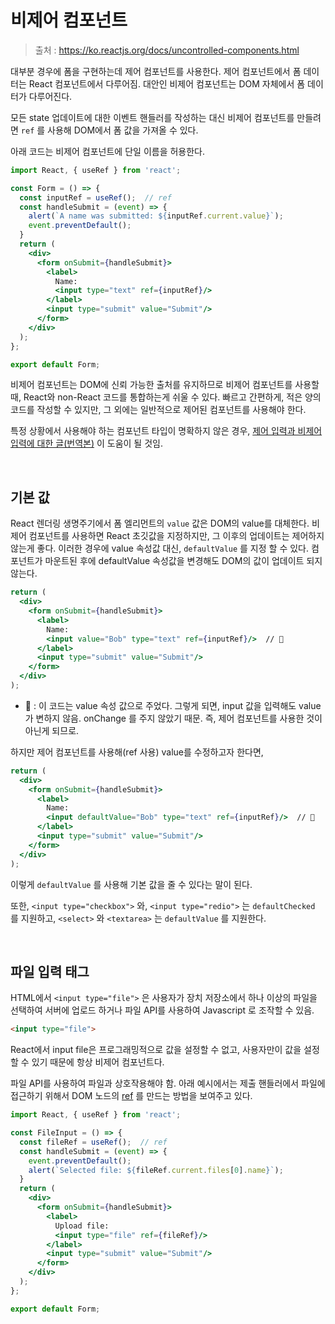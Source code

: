 # 비제어 컴포넌트

> 출처 : https://ko.reactjs.org/docs/uncontrolled-components.html

대부분 경우에 폼을 구현하는데 제어 컴포넌트를 사용한다. 제어 컴포넌트에서 폼 데이터는 React 컴포넌트에서 다루어짐. 대안인 비제어 컴포넌트는 DOM 자체에서 폼 데이터가 다루어진다.

모든 state 업데이트에 대한 이벤트 핸들러를 작성하는 대신 비제어 컴포넌트를 만들려면 `ref` 를 사용해 DOM에서 폼 값을 가져올 수 있다.

아래 코드는 비제어 컴포넌트에 단일 이름을 허용한다.

```jsx
import React, { useRef } from 'react';

const Form = () => {
  const inputRef = useRef();  // ref
  const handleSubmit = (event) => {
    alert(`A name was submitted: ${inputRef.current.value}`);
    event.preventDefault();
  }
  return (
    <div>
      <form onSubmit={handleSubmit}>
        <label>
          Name: 
          <input type="text" ref={inputRef}/>
        </label>
        <input type="submit" value="Submit"/>
      </form>
    </div>
  );
};

export default Form;
```

비제어 컴포넌트는 DOM에 신뢰 가능한 출처를 유지하므로 비제어 컴포넌트를 사용할 때, React와 non-React 코드를 통합하는게 쉬울 수 있다. 빠르고 간편하게, 적은 양의 코드를 작성할 수 있지만, 그 외에는 일반적으로 제어된 컴포넌트를 사용해야 한다.

특정 상황에서 사용해야 하는 컴포넌트 타입이 명확하지 않은 경우, [제어 입력과 비제어 입력에 대한 글(번역본)](https://github.com/pozafly/TIL/blob/main/react/%EA%B3%A0%EA%B8%89%20%EC%95%88%EB%82%B4%EC%84%9C-%EA%B3%B5%EC%8B%9D/%EC%A0%9C%EC%96%B4%20%EC%9E%85%EB%A0%A5%EA%B3%BC%20%EB%B9%84%EC%A0%9C%EC%96%B4%20%EC%9E%85%EB%A0%A5%EC%97%90%20%EB%8C%80%ED%95%9C%20%EA%B8%80(%EB%B2%88%EC%97%AD%EB%B3%B8).md) 이 도움이 될 것임.

<br/>

## 기본 값

React 렌더링 생명주기에서 폼 엘리먼트의 `value` 값은 DOM의 value를 대체한다. 비제어 컴포넌트를 사용하면 React 초깃값을 지정하지만, 그 이후의 업데이트는 제어하지 않는게 좋다. 이러한 경우에 value 속성값 대신, `defaultValue` 를 지정 할 수 있다. 컴포넌트가 마운트된 후에 defaultValue 속성값을 변경해도 DOM의 값이 업데이트 되지 않는다.

```jsx
return (
  <div>
    <form onSubmit={handleSubmit}>
      <label>
        Name: 
        <input value="Bob" type="text" ref={inputRef}/>  // 🌈
      </label>
      <input type="submit" value="Submit"/>
    </form>
  </div>
);
```

- 🌈 : 이 코드는 value 속성 값으로 주었다. 그렇게 되면, input 값을 입력해도 value가 변하지 않음. onChange 를 주지 않았기 때문. 즉, 제어 컴포넌트를 사용한 것이 아닌게 되므로.

하지만 제어 컴포넌트를 사용해(ref 사용) value를 수정하고자 한다면,

```jsx
return (
  <div>
    <form onSubmit={handleSubmit}>
      <label>
        Name: 
        <input defaultValue="Bob" type="text" ref={inputRef}/>  // 🌈
      </label>
      <input type="submit" value="Submit"/>
    </form>
  </div>
);
```

이렇게 `defaultValue` 를 사용해 기본 값을 줄 수 있다는 말이 된다.

또한, `<input type="checkbox">` 와, `<input type="redio">` 는 `defaultChecked` 를 지원하고, `<select>` 와 `<textarea>` 는 `defaultValue` 를 지원한다.

<br/>

## 파일 입력 태그

HTML에서 `<input type="file">` 은 사용자가 장치 저장소에서 하나 이상의 파일을 선택하여 서버에 업로드 하거나 파일 API를 사용하여 Javascript 로 조작할 수 있음.

```html
<input type="file">
```

React에서 input file은 프로그래밍적으로 값을 설정할 수 없고, 사용자만이 값을 설정할 수 있기 때문에 항상 비제어 컴포넌트다.

파일 API를 사용하여 파일과 상호작용해야 함. 아래 예시에서는 제출 핸들러에서 파일에 접근하기 위해서 DOM 노드의 [ref](https://github.com/pozafly/TIL/blob/main/react/%EC%8B%AC%ED%99%94/1.%20%EC%A4%91%EC%9A%94%ED%95%98%EC%A7%80%EB%A7%8C%20%ED%97%B7%EA%B0%88%EB%A6%AC%EB%8A%94%20%EB%A6%AC%EC%95%A1%ED%8A%B8%20%EA%B0%9C%EB%85%90/5.%20ref.md) 를 만드는 방법을 보여주고 있다.

```jsx
import React, { useRef } from 'react';

const FileInput = () => {
  const fileRef = useRef();  // ref
  const handleSubmit = (event) => {
    event.preventDefault();
    alert(`Selected file: ${fileRef.current.files[0].name}`);
  }
  return (
    <div>
      <form onSubmit={handleSubmit}>
        <label>
          Upload file:
          <input type="file" ref={fileRef}/>
        </label>
        <input type="submit" value="Submit"/>
      </form>
    </div>
  );
};

export default Form;
```

